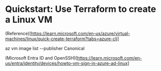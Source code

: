# Quickstart: Use Terraform to create a Linux VM

(Reference)[https://learn.microsoft.com/en-us/azure/virtual-machines/linux/quick-create-terraform?tabs=azure-cli]

az vm image list --publisher Canonical

(Microsoft Entra ID and OpenSSH)[https://learn.microsoft.com/en-us/entra/identity/devices/howto-vm-sign-in-azure-ad-linux]
